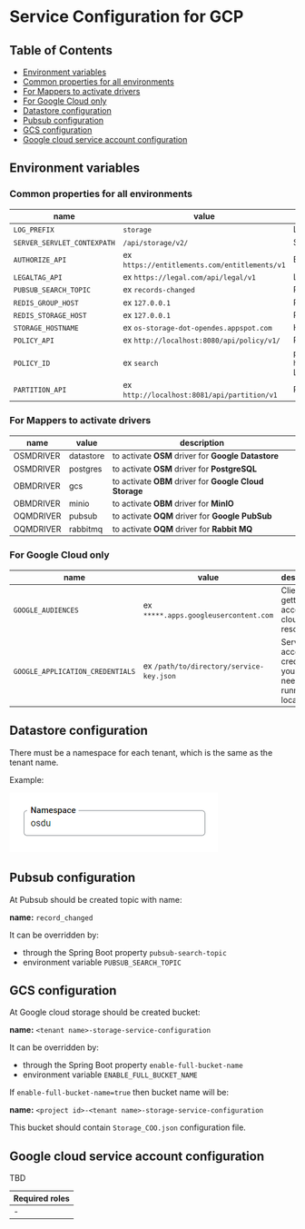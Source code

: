 # Service Configuration for GCP

## Table of Contents <a name="TOC"></a>
* [Environment variables](#Environment-variables)
* [Common properties for all environments](#Common-properties-for-all-environments)
* [For Mappers to activate drivers](#For-Mappers-to-activate-drivers)
* [For Google Cloud only](#For-Google-Cloud-only)
* [Datastore configuration](#Datastore-configuration)
* [Pubsub configuration](#Pubsub-configuration)
* [GCS configuration](#GCS-configuration)
* [Google cloud service account configuration](#Google-cloud-service-account-configuration)

## Environment variables

### Common properties for all environments

| name | value | description | sensitive? | source |
| ---  | ---   | ---         | ---        | ---    |
| `LOG_PREFIX` | `storage` | Logging prefix | no | - |
| `SERVER_SERVLET_CONTEXPATH` | `/api/storage/v2/` | Servlet context path | no | - |
| `AUTHORIZE_API` | ex `https://entitlements.com/entitlements/v1` | Entitlements API endpoint | no | output of infrastructure deployment |
| `LEGALTAG_API` | ex `https://legal.com/api/legal/v1` | Legal API endpoint | no | output of infrastructure deployment |
| `PUBSUB_SEARCH_TOPIC` | ex `records-changed` | PubSub topic name | no | https://console.cloud.google.com/cloudpubsub/topic |
| `REDIS_GROUP_HOST` | ex `127.0.0.1` | Redis host for groups | no | https://console.cloud.google.com/memorystore/redis/instances |
| `REDIS_STORAGE_HOST` | ex `127.0.0.1` | Redis host for storage | no | https://console.cloud.google.com/memorystore/redis/instances |
| `STORAGE_HOSTNAME` | ex `os-storage-dot-opendes.appspot.com` | Hostname | no | - |
| `POLICY_API` | ex `http://localhost:8080/api/policy/v1/` | Police service endpoint | no | output of infrastructure deployment |
| `POLICY_ID` | ex `search` | policeId from ex `http://localhost:8080/api/policy/v1/policies`. Look at `POLICY_API` | no | - |
| `PARTITION_API` | ex `http://localhost:8081/api/partition/v1` | Partition service endpoint | no | - |

### For Mappers to activate drivers

| name      | value     | description                                             |
|-----------|-----------|---------------------------------------------------------|
| OSMDRIVER | datastore | to activate **OSM** driver for **Google Datastore**     |
| OSMDRIVER | postgres  | to activate **OSM** driver for **PostgreSQL**           |
| OBMDRIVER | gcs       | to activate **OBM** driver for **Google Cloud Storage** |
| OBMDRIVER | minio     | to activate **OBM** driver for **MinIO**                |
| OQMDRIVER | pubsub    | to activate **OQM** driver for **Google PubSub**        |
| OQMDRIVER | rabbitmq  | to activate **OQM** driver for **Rabbit MQ**            |

### For Google Cloud only

| name                         | value                                 | description                                                        | sensitive? | source                                            |
|------------------------------|---------------------------------------|--------------------------------------------------------------------|------------|---------------------------------------------------|
| `GOOGLE_AUDIENCES` | ex `*****.apps.googleusercontent.com` | Client ID for getting access to cloud resources | yes | https://console.cloud.google.com/apis/credentials |
| `GOOGLE_APPLICATION_CREDENTIALS` | ex `/path/to/directory/service-key.json` | Service account credentials, you only need this if running locally | yes | https://console.cloud.google.com/iam-admin/serviceaccounts |

## Datastore configuration

There must be a namespace for each tenant, which is the same as the tenant name.

Example:

![Screenshot](./pics/namespace.PNG)

## Pubsub configuration

At Pubsub should be created topic with name:

**name:** `record_changed`

It can be overridden by:

- through the Spring Boot property `pubsub-search-topic`
- environment variable `PUBSUB_SEARCH_TOPIC`

## GCS configuration

At Google cloud storage should be created bucket:

**name:** `<tenant name>-storage-service-configuration`

It can be overridden by:

- through the Spring Boot property `enable-full-bucket-name`
- environment variable `ENABLE_FULL_BUCKET_NAME`

If `enable-full-bucket-name=true` then bucket name will be:

**name:** `<project id>-<tenant name>-storage-service-configuration`

This bucket should contain `Storage_COO.json` configuration file.

## Google cloud service account configuration
TBD

| Required roles |
| ---    |
| - |